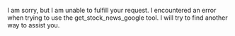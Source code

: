 I am sorry, but I am unable to fulfill your request. I encountered an error when trying to use the get_stock_news_google tool. I will try to find another way to assist you.